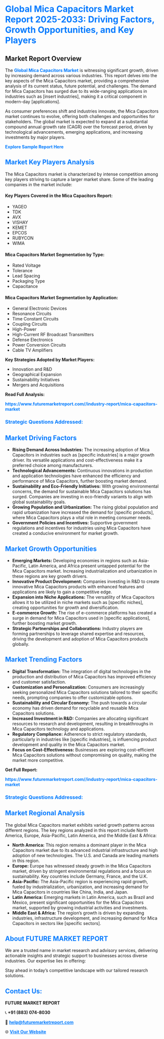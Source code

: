 <h1 style="color: #007BFF;">Global Mica Capacitors Market Report 2025-2033: Driving Factors, Growth Opportunities, and Key Players</h1>

<section id="overview">
<h2>Market Report Overview</h2>
<p>The <a href="https://www.futuremarketreport.com//industry-report/mica-capacitors-market" style="color: #007BFF; text-decoration: none;"><strong>Global Mica Capacitors Market</strong></a> is witnessing significant growth, driven by increasing demand across various industries. This report delves into the key aspects of the Mica Capacitors market, providing a comprehensive analysis of its current status, future potential, and challenges. The demand for Mica Capacitors has surged due to its wide-ranging applications in industries such as [insert industries], making it a critical component in modern-day [applications].</p>
<p>As consumer preferences shift and industries innovate, the Mica Capacitors market continues to evolve, offering both challenges and opportunities for stakeholders. The global market is expected to expand at a substantial compound annual growth rate (CAGR) over the forecast period, driven by technological advancements, emerging applications, and increasing investments by major players.</p>
</section>

<section id="overview">
<p><a href="https://www.futuremarketreport.com//request-sample/reportId=64304" style="color: #007BFF; text-decoration: none;"><strong>Explore Sample Report Here</strong></a></p>
</section>

<section id="key-players">
<h2 style="color: #007BFF;">Market Key Players Analysis</h2>
<p>The Mica Capacitors market is characterized by intense competition among key players striving to capture a larger market share. Some of the leading companies in the market include:</p>
<h4>Key Players Covered in the Mica Capacitors Report:</h4>
<ul><li>YAGEO</li><li>TDK</li><li>AVX</li><li>VISHAY</li><li>KEMET</li><li>EPCOS</li><li>RUBYCON</li><li>WIMA</li></ul>
<h4>Mica Capacitors Market Segmentation by Type:</h4>
<ul><li>Rated Voltage</li><li>Tolerance</li><li>Lead Spacing</li><li>Packaging Type</li><li>Capacitance</li></ul>

<h4>Mica Capacitors Market Segmentation by Application:</h4>
<ul><li>General Electronic Devices</li><li>Resonance Circuits</li><li>Time Constant Circuits</li><li>Coupling Circuits</li><li>High-Power</li><li>High-Current RF Broadcast Transmitters</li><li>Defense Electronics</li><li>Power Conversion Circuits</li><li>Cable TV Amplifiers</li></ul>
<p><strong>Key Strategies Adopted by Market Players:</strong></p>
<ul>
<li>Innovation and R&D</li>
<li>Geographical Expansion</li>
<li>Sustainability Initiatives</li>
<li>Mergers and Acquisitions</li>
</ul>
</section>

<section>
<p><strong>Read Full Analysis: </strong></p><a href="https://www.futuremarketreport.com//industry-report/mica-capacitors-market" style="color: #007BFF; text-decoration: none;"><strong>https://www.futuremarketreport.com//industry-report/mica-capacitors-market</strong></a>
<h3 style="color: #007BFF;">Strategic Questions Addressed:</h3>
</section>

<section id="driving-factors">
<h2 style="color: #007BFF;">Market Driving Factors</h2>
<ul>
<li><strong>Rising Demand Across Industries:</strong> The increasing adoption of Mica Capacitors in industries such as [specific industries] is a major growth driver. Its versatile applications and cost-effectiveness make it a preferred choice among manufacturers.</li>
<li><strong>Technological Advancements:</strong> Continuous innovations in production and application technologies have enhanced the efficiency and performance of Mica Capacitors, further boosting market demand.</li>
<li><strong>Sustainability and Eco-Friendly Initiatives:</strong> With growing environmental concerns, the demand for sustainable Mica Capacitors solutions has surged. Companies are investing in eco-friendly variants to align with global sustainability goals.</li>
<li><strong>Growing Population and Urbanization:</strong> The rising global population and rapid urbanization have increased the demand for [specific products], where Mica Capacitors plays a vital role in meeting consumer needs.</li>
<li><strong>Government Policies and Incentives:</strong> Supportive government regulations and incentives for industries using Mica Capacitors have created a conducive environment for market growth.</li>
</ul>
</section>

<section id="growth-opportunities">
<h2 style="color: #007BFF;">Market Growth Opportunities</h2>
<ul>
<li><strong>Emerging Markets:</strong> Developing economies in regions such as Asia-Pacific, Latin America, and Africa present untapped potential for the Mica Capacitors market. Increasing industrialization and urbanization in these regions are key growth drivers.</li>
<li><strong>Innovative Product Development:</strong> Companies investing in R&D to create innovative Mica Capacitors products with enhanced features and applications are likely to gain a competitive edge.</li>
<li><strong>Expansion into Niche Applications:</strong> The versatility of Mica Capacitors allows it to be utilized in niche markets such as [specific niches], creating opportunities for growth and diversification.</li>
<li><strong>E-commerce Growth:</strong> The rise of e-commerce platforms has created a surge in demand for Mica Capacitors used in [specific applications], further boosting market growth.</li>
<li><strong>Strategic Partnerships and Collaborations:</strong> Industry players are forming partnerships to leverage shared expertise and resources, driving the development and adoption of Mica Capacitors products globally.</li>
</ul>
</section>

<section id="trending-factors">
<h2 style="color: #007BFF;">Market Trending Factors</h2>
<ul>
<li><strong>Digital Transformation:</strong> The integration of digital technologies in the production and distribution of Mica Capacitors has improved efficiency and customer satisfaction.</li>
<li><strong>Customization and Personalization:</strong> Consumers are increasingly seeking personalized Mica Capacitors solutions tailored to their specific needs, prompting companies to offer customizable options.</li>
<li><strong>Sustainability and Circular Economy:</strong> The push towards a circular economy has driven demand for recyclable and reusable Mica Capacitors solutions.</li>
<li><strong>Increased Investment in R&D:</strong> Companies are allocating significant resources to research and development, resulting in breakthroughs in Mica Capacitors technology and applications.</li>
<li><strong>Regulatory Compliance:</strong> Adherence to strict regulatory standards, particularly in industries like [specific industries], is influencing product development and quality in the Mica Capacitors market.</li>
<li><strong>Focus on Cost-Effectiveness:</strong> Businesses are exploring cost-efficient Mica Capacitors solutions without compromising on quality, making the market more competitive.</li>
</ul>
</section>

<section>
<p><strong>Get Full Report: </strong></p><a href="https://www.futuremarketreport.com//industry-report/mica-capacitors-market" style="color: #007BFF; text-decoration: none;"><strong>https://www.futuremarketreport.com//industry-report/mica-capacitors-market</strong></a>
<h3 style="color: #007BFF;">Strategic Questions Addressed:</h3>
</section>


<section id="regional-analysis">
<h2 style="color: #007BFF;">Market Regional Analysis</h2>
<p>The global Mica Capacitors market exhibits varied growth patterns across different regions. The key regions analyzed in this report include North America, Europe, Asia-Pacific, Latin America, and the Middle East & Africa:</p>
<ul>
<li><strong>North America:</strong> This region remains a dominant player in the Mica Capacitors market due to its advanced industrial infrastructure and high adoption of new technologies. The U.S. and Canada are leading markets in this region.</li>
<li><strong>Europe:</strong> Europe has witnessed steady growth in the Mica Capacitors market, driven by stringent environmental regulations and a focus on sustainability. Key countries include Germany, France, and the U.K.</li>
<li><strong>Asia-Pacific:</strong> The Asia-Pacific region is experiencing rapid growth, fueled by industrialization, urbanization, and increasing demand for Mica Capacitors in countries like China, India, and Japan.</li>
<li><strong>Latin America:</strong> Emerging markets in Latin America, such as Brazil and Mexico, present significant opportunities for the Mica Capacitors market, supported by growing industrial activities and investments.</li>
<li><strong>Middle East & Africa:</strong> The region’s growth is driven by expanding industries, infrastructure development, and increasing demand for Mica Capacitors in sectors like [specific sectors].</li>
</ul>
</section>

<footer>
<h2 style="color: #007BFF;">About FUTURE MARKET REPORT</h2>
<p>We are a trusted name in market research and advisory services, delivering actionable insights and strategic support to businesses across diverse industries. Our expertise lies in offering:</p>

<p>Stay ahead in today’s competitive landscape with our tailored research solutions.</p>

<h2 style="color: #007BFF;">Contact Us:</h2>
<p><strong>FUTURE MARKET REPORT</strong></p>
<p>📞 <strong>+91 (883) 074-8030</strong></p>
<p>📧 <strong><a href="mailto:help@futuremarketreport.com" style="color: #007BFF;">help@futuremarketreport.com</a></strong></p>
<p>🌐 <strong><a href="https://www.futuremarketreport.com/" style="color: #007BFF;">Visit Our Website</a></strong></p>
</footer>